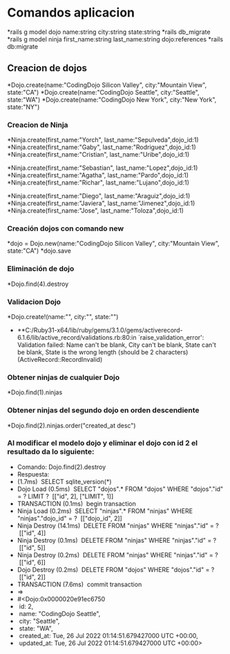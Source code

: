 # Comandos aplicacion

*rails g model dojo name:string city:string state:string
*rails db_migrate
*rails g model ninja first_name:string last_name:string dojo:references
*rails db:migrate

## Creacion de dojos

*Dojo.create(name:"CodingDojo Silicon Valley", city:"Mountain View", state:"CA")
*Dojo.create(name:"CodingDojo Seattle", city:"Seattle", state:"WA")
*Dojo.create(name:"CodingDojo New York", city:"New York", state:"NY")

### Creacion de Ninja

*Ninja.create(first_name:"Yorch", last_name:"Sepulveda",dojo_id:1)
*Ninja.create(first_name:"Gaby", last_name:"Rodriguez",dojo_id:1)
*Ninja.create(first_name:"Cristian", last_name:"Uribe",dojo_id:1)

*Ninja.create(first_name:"Sebastian", last_name:"Lopez",dojo_id:1)
*Ninja.create(first_name:"Agatha", last_name:"Pardo",dojo_id:1)
*Ninja.create(first_name:"Richar", last_name:"Lujano",dojo_id:1)

*Ninja.create(first_name:"Diego", last_name:"Araguiz",dojo_id:1)
*Ninja.create(first_name:"Javiera", last_name:"Jimenez",dojo_id:1)
*Ninja.create(first_name:"Jose", last_name:"Toloza",dojo_id:1)

### Creación dojos con comando new

*dojo = Dojo.new(name:"CodingDojo Silicon Valley", city:"Mountain View", state:"CA")
*dojo.save

### Eliminación de dojo

*Dojo.find(4).destroy

### Validacion Dojo

*Dojo.create!(name:"", city:"", state:"")

* **C:/Ruby31-x64/lib/ruby/gems/3.1.0/gems/activerecord-6.1.6/lib/active_record/validations.rb:80:in `raise_validation_error': Validation failed: Name can't be blank, City can't be blank, State can't be blank, State is the wrong length (should be 2 characters) (ActiveRecord::RecordInvalid)

### Obtener ninjas de cualquier Dojo

*Dojo.find(1).ninjas

### Obtener ninjas del segundo dojo en orden descendiente 

*Dojo.find(2).ninjas.order("created_at desc")


### Al modificar el modelo dojo y eliminar el dojo con id 2 el resultado da lo siguiente:
* Comando: Dojo.find(2).destroy
* Respuesta: 
* (1.7ms)  SELECT sqlite_version(*)
* Dojo Load (0.5ms)  SELECT "dojos".* FROM "dojos" WHERE "dojos"."id" = ? LIMIT ?  [["id", 2], ["LIMIT", 1]]
* TRANSACTION (0.1ms)  begin transaction
* Ninja Load (0.2ms)  SELECT "ninjas".* FROM "ninjas" WHERE "ninjas"."dojo_id" = ?  [["dojo_id", 2]]
* Ninja Destroy (14.1ms)  DELETE FROM "ninjas" WHERE "ninjas"."id" = ?  [["id", 4]]
* Ninja Destroy (0.1ms)  DELETE FROM "ninjas" WHERE "ninjas"."id" = ?  [["id", 5]]
* Ninja Destroy (0.2ms)  DELETE FROM "ninjas" WHERE "ninjas"."id" = ?  [["id", 6]]
* Dojo Destroy (0.2ms)  DELETE FROM "dojos" WHERE "dojos"."id" = ?  [["id", 2]]   
* TRANSACTION (7.6ms)  commit transaction
* =>
* #<Dojo:0x0000020e91ec6750
*  id: 2,
*  name: "CodingDojo Seattle",
*  city: "Seattle",
*  state: "WA",
*  created_at: Tue, 26 Jul 2022 01:14:51.679427000 UTC +00:00,
*  updated_at: Tue, 26 Jul 2022 01:14:51.679427000 UTC +00:00>


